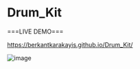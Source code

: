 # Drum_Kit

===LIVE DEMO===

https://berkantkarakayis.github.io/Drum_Kit/

![image](https://github.com/berkantkarakayis/Drum_Kit/assets/102322084/163ccced-f87b-4cdd-b73a-06c674d4d0f4)
